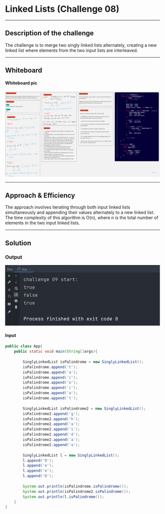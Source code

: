 # Linked Lists (Challenge 08)

---

## Description of the challenge

The challenge is to merge two singly linked lists alternately, creating a new linked list where elements from the two input lists are interleaved.

---

## Whiteboard

#### Whiteboard pic

![](img/CC09.jpg)

---

## Approach & Efficiency

The approach involves iterating through both input linked lists simultaneously and appending their values alternately to a new linked list.
The time complexity of this algorithm is O(n), where n is the total number of elements in the two input linked lists.

---

## Solution

### Output

![](img/CC09output.png)

#### Input

```java
public class App{
    public static void main(String[]args){

        SinglyLinkedList isPalindrome = new SinglyLinkedList();
        isPalindrome.append('t');
        isPalindrome.append('a');
        isPalindrome.append('c');
        isPalindrome.append('o');
        isPalindrome.append('c');
        isPalindrome.append('a');
        isPalindrome.append('t');

        SinglyLinkedList isPalindrome2 = new SinglyLinkedList();
        isPalindrome2.append('g');
        isPalindrome2.append('h');
        isPalindrome2.append('a');
        isPalindrome2.append('i');
        isPalindrome2.append('d');
        isPalindrome2.append('a');
        isPalindrome2.append('a');

        SinglyLinkedList l = new SinglyLinkedList();
        l.append('D');
        l.append('e');
        l.append('e');
        l.append('D');

        System.out.println(isPalindrome.isPalindrome());
        System.out.println(isPalindrome2.isPalindrome());
        System.out.println(l.isPalindrome());
    }   
}
```


